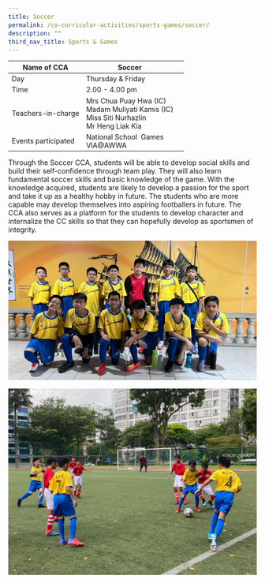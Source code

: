 ```yaml
---
title: Soccer
permalink: /co-curricular-activities/sports-games/soccer/
description: ""
third_nav_title: Sports & Games
---
```

|Name of CCA | Soccer |  |
| -------- | ----------- | ----------------- |
|Day | Thursday & Friday  | 
| Time |2.00 - 4.00 pm || 
|Teachers-in-charge | Mrs Chua Puay Hwa (IC)<br/>Madam Muliyati Kamis (IC) <br/> Miss Siti Nurhazlin <br/>Mr Heng Liak Kia | 
|Events participated    |National School  Games<br/>VIA@AWWA

<p style="box-sizing: inherit; font-size: 1em;">Through the Soccer CCA, students will be able to develop social skills and build their self-confidence through team play. They will also learn fundamental soccer skills and basic knowledge of the game. With the knowledge acquired, students are likely to develop a passion for the sport and take it up as a healthy hobby in future. The students who are more capable may develop themselves into aspiring footballers in future. The CCA also serves as a platform for the students to develop character and internalize the CC skills so that they can hopefully develop as sportsmen of integrity.</p>

![](/images/CoCurricularActivities/Scoccer/Soccer%201.jpeg)

![](/images/CoCurricularActivities/Scoccer/Soccer%2016.jpeg)